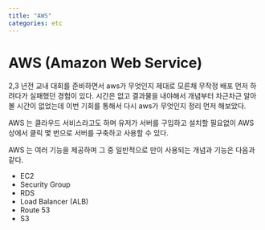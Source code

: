 ```yaml
---
title: "AWS"
categories: etc
---
```


# AWS (Amazon Web Service)
2,3 년전 교내 대회를 준비하면서 aws가 무엇인지 제대로 모른채 무작정 배포 먼저 하려다가 실패했던 경험이 있다. 시간은 없고 결과물을 내야해서 개념부터 차근차근 알아볼 시간이 없었는데 이번 기회를 통해서 다시 aws가 무엇인지 정리 먼저 해보았다. 

AWS 는 클라우드 서비스라고도 하며 유저가 서버를 구입하고 설치할 필요없이 AWS 상에서 클릭 몇 번으로 서버를 구축하고 사용할 수 있다.

AWS 는 여러 기능을 제공하며 그 중 일반적으로 만이 사용되는 개념과 기능은 다음과 같다. 
+ EC2
+ Security Group
+ RDS
+ Load Balancer (ALB)
+ Route 53
+ S3
